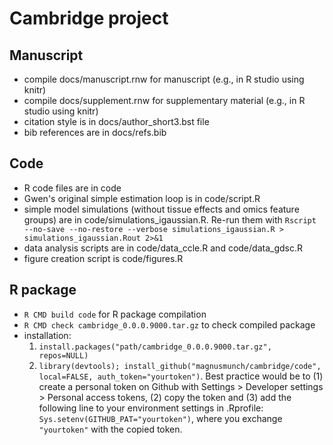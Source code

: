 # Cambridge project
## Manuscript
* compile docs/manuscript.rnw for manuscript (e.g., in R studio using knitr)
* compile docs/supplement.rnw for supplementary material (e.g., in R studio using knitr)
* citation style is in docs/author_short3.bst file
* bib references are in docs/refs.bib

## Code
* R code files are in code
* Gwen's original simple estimation loop is in code/script.R
* simple model simulations (without tissue effects and omics feature groups) are in code/simulations_igaussian.R. Re-run them with `Rscript --no-save --no-restore --verbose simulations_igaussian.R > simulations_igaussian.Rout 2>&1`
* data analysis scripts are in code/data_ccle.R and code/data_gdsc.R
* figure creation script is code/figures.R

## R package
* `R CMD build code` for R package compilation
* `R CMD check cambridge_0.0.0.9000.tar.gz` to check compiled package
* installation: 
  1. `install.packages("path/cambridge_0.0.0.9000.tar.gz", repos=NULL)` 
  2. `library(devtools); install_github("magnusmunch/cambridge/code", local=FALSE, auth_token="yourtoken")`. Best practice would be to (1) create a personal token on Github with Settings > Developer settings > Personal access tokens, (2) copy the token and (3) add the following line to your environment settings in .Rprofile: `Sys.setenv(GITHUB_PAT="yourtoken")`, where you exchange `"yourtoken"` with the copied token.